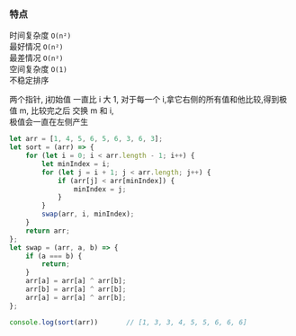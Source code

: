 ### 特点
时间复杂度 `O(n²)`  
最好情况 `O(n²)`    
最差情况  `O(n²)`   
空间复杂度 `O(1)`     
不稳定排序 

两个指针, j初始值 一直比 i 大 1, 对于每一个 i,拿它右侧的所有值和他比较,得到极值 m, 比较完之后 交换 m 和 i,  
极值会一直在左侧产生

```js
let arr = [1, 4, 5, 6, 5, 6, 3, 6, 3];
let sort = (arr) => {
    for (let i = 0; i < arr.length - 1; i++) {
        let minIndex = i;
        for (let j = i + 1; j < arr.length; j++) {
            if (arr[j] < arr[minIndex]) {
                minIndex = j;
            }
        }
        swap(arr, i, minIndex);
    }
    return arr;
};
let swap = (arr, a, b) => {
    if (a === b) {
        return;
    }
    arr[a] = arr[a] ^ arr[b];
    arr[b] = arr[a] ^ arr[b];
    arr[a] = arr[a] ^ arr[b];
};

console.log(sort(arr))       // [1, 3, 3, 4, 5, 5, 6, 6, 6] 

```

